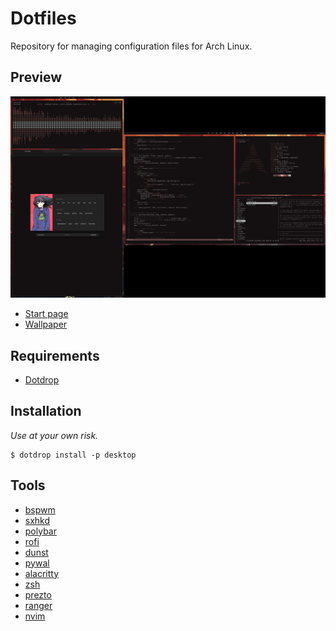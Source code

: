 # Dotfiles

Repository for managing configuration files for Arch Linux.

## Preview

![preview](https://raw.githubusercontent.com/blankaex/dotfiles/master/screenshot.jpg)

* [Start page](https://github.com/blankaex/dawn)
* [Wallpaper](https://whvn.cc/wy1lyr)

## Requirements

* [Dotdrop](https://github.com/deadc0de6/dotdrop)

## Installation

_Use at your own risk._

```
$ dotdrop install -p desktop
```

## Tools

* [bspwm](https://github.com/baskerville/bspwm/)
* [sxhkd](https://github.com/baskerville/sxhkd)
* [polybar](https://github.com/polybar/polybar)
* [rofi](https://github.com/davatorium/rofi)
* [dunst](https://dunst-project.org/)
* [pywal](https://github.com/dylanaraps/pywal)
* [alacritty](https://github.com/jwilm/alacritty)
* [zsh](https://www.zsh.org/)
* [prezto](https://github.com/sorin-ionescu/prezto)
* [ranger](https://github.com/ranger/ranger)
* [nvim](https://neovim.io/)
